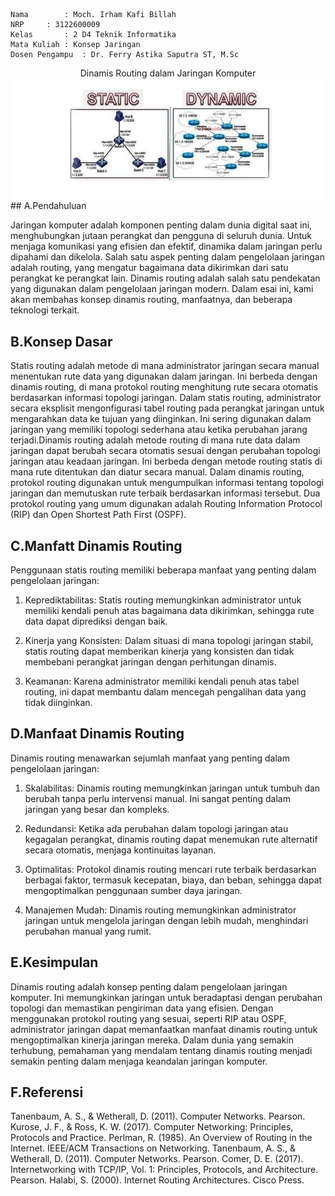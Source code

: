     
    Nama		: Moch. Irham Kafi Billah
    NRP		: 3122600009
    Kelas		: 2 D4 Teknik Informatika
    Mata Kuliah	: Konsep Jaringan
    Dosen Pengampu	: Dr. Ferry Astika Saputra ST, M.Sc

<div align="center">
   <a>Dinamis Routing dalam Jaringan Komputer</a>
</div>
<div align="center">
<img src="./assets/accurate.id-Routing-Adalah-Ini-Pengertian-Fungsi-Jenis-dan-Cara-Kerjanya.jpg">
</div>
## A.Pendahuluan

Jaringan komputer adalah komponen penting dalam dunia digital saat ini, menghubungkan jutaan perangkat dan pengguna di seluruh dunia. Untuk menjaga komunikasi yang efisien dan efektif, dinamika dalam jaringan perlu dipahami dan dikelola. Salah satu aspek penting dalam pengelolaan jaringan adalah routing, yang mengatur bagaimana data dikirimkan dari satu perangkat ke perangkat lain. Dinamis routing adalah salah satu pendekatan yang digunakan dalam pengelolaan jaringan modern. Dalam esai ini, kami akan membahas konsep dinamis routing, manfaatnya, dan beberapa teknologi terkait.

## B.Konsep Dasar

Statis routing adalah metode di mana administrator jaringan secara manual menentukan rute data yang digunakan dalam jaringan. Ini berbeda dengan dinamis routing, di mana protokol routing menghitung rute secara otomatis berdasarkan informasi topologi jaringan. Dalam statis routing, administrator secara eksplisit mengonfigurasi tabel routing pada perangkat jaringan untuk mengarahkan data ke tujuan yang diinginkan. Ini sering digunakan dalam jaringan yang memiliki topologi sederhana atau ketika perubahan jarang terjadi.Dinamis routing adalah metode routing di mana rute data dalam jaringan dapat berubah secara otomatis sesuai dengan perubahan topologi jaringan atau keadaan jaringan. Ini berbeda dengan metode routing statis di mana rute ditentukan dan diatur secara manual. Dalam dinamis routing, protokol routing digunakan untuk mengumpulkan informasi tentang topologi jaringan dan memutuskan rute terbaik berdasarkan informasi tersebut. Dua protokol routing yang umum digunakan adalah Routing Information Protocol (RIP) dan Open Shortest Path First (OSPF).

## C.Manfatt Dinamis Routing
Penggunaan statis routing memiliki beberapa manfaat yang penting dalam pengelolaan jaringan:

1. Keprediktabilitas: Statis routing memungkinkan administrator untuk memiliki kendali penuh atas bagaimana data dikirimkan, sehingga rute data dapat diprediksi dengan baik.

2. Kinerja yang Konsisten: Dalam situasi di mana topologi jaringan stabil, statis routing dapat memberikan kinerja yang konsisten dan tidak membebani perangkat jaringan dengan perhitungan dinamis.

3. Keamanan: Karena administrator memiliki kendali penuh atas tabel routing, ini dapat membantu dalam mencegah pengalihan data yang tidak diinginkan.

## D.Manfaat Dinamis Routing

Dinamis routing menawarkan sejumlah manfaat yang penting dalam pengelolaan jaringan:

1. Skalabilitas: Dinamis routing memungkinkan jaringan untuk tumbuh dan berubah tanpa perlu intervensi manual. Ini sangat penting dalam jaringan yang besar dan kompleks.

2. Redundansi: Ketika ada perubahan dalam topologi jaringan atau kegagalan perangkat, dinamis routing dapat menemukan rute alternatif secara otomatis, menjaga kontinuitas layanan.

3. Optimalitas: Protokol dinamis routing mencari rute terbaik berdasarkan berbagai faktor, termasuk kecepatan, biaya, dan beban, sehingga dapat mengoptimalkan penggunaan sumber daya jaringan.

4. Manajemen Mudah: Dinamis routing memungkinkan administrator jaringan untuk mengelola jaringan dengan lebih mudah, menghindari perubahan manual yang rumit.

## E.Kesimpulan

Dinamis routing adalah konsep penting dalam pengelolaan jaringan komputer. Ini memungkinkan jaringan untuk beradaptasi dengan perubahan topologi dan memastikan pengiriman data yang efisien. Dengan menggunakan protokol routing yang sesuai, seperti RIP atau OSPF, administrator jaringan dapat memanfaatkan manfaat dinamis routing untuk mengoptimalkan kinerja jaringan mereka. Dalam dunia yang semakin terhubung, pemahaman yang mendalam tentang dinamis routing menjadi semakin penting dalam menjaga keandalan jaringan komputer.

## F.Referensi

Tanenbaum, A. S., & Wetherall, D. (2011). Computer Networks. Pearson.
Kurose, J. F., & Ross, K. W. (2017). Computer Networking: Principles, Protocols and Practice.
Perlman, R. (1985). An Overview of Routing in the Internet. IEEE/ACM Transactions on Networking.
Tanenbaum, A. S., & Wetherall, D. (2011). Computer Networks. Pearson.
Comer, D. E. (2017). Internetworking with TCP/IP, Vol. 1: Principles, Protocols, and Architecture. Pearson.
Halabi, S. (2000). Internet Routing Architectures. Cisco Press.